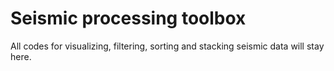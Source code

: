# Seismic processing toolbox

All codes for visualizing, filtering, sorting and stacking seismic data will stay here.
